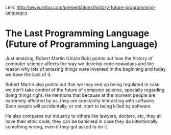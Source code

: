 Link: http://www.infoq.com/presentations/history-future-programming-languages

# The Last Programming Language (Future of Programming Language)

Just amazing, Robert Martin (Uncle Bob) points out how the history of computer
science affects the way we develop code nowadays and the reason why lots of
amazing things were invented in the beginning and today we have the lack of it.

Robert Martin also points out that we may end up being regulated in case
we don't take control of the future of computer science, specially regarding
doing things right. He mentions that because at the moment people are
extremely affected by us, they are constantly interacting with software. Soon
people will accidentally, or not, start to being killed by software.

He also compares our industry to others like lawyers, doctors, etc, they all
have their ethic code, they can be banished in case they do intentionally
something wrong, even if they got asked to do it.
